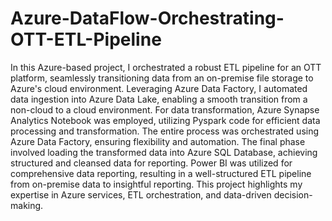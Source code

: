# Azure-DataFlow-Orchestrating-OTT-ETL-Pipeline

In this Azure-based project, I orchestrated a robust ETL pipeline for an OTT platform, seamlessly transitioning data from an on-premise file storage to Azure's cloud environment. Leveraging Azure Data Factory, I automated data ingestion into Azure Data Lake, enabling a smooth transition from a non-cloud to a cloud environment. 
For data transformation, Azure Synapse Analytics Notebook was employed, utilizing Pyspark code for efficient data processing and transformation. The entire process was orchestrated using Azure Data Factory, ensuring flexibility and automation. The final phase involved loading the transformed data into Azure SQL Database, achieving structured and cleansed data for reporting. 
Power BI was utilized for comprehensive data reporting, resulting in a well-structured ETL pipeline from on-premise data to insightful reporting.
This project highlights my expertise in Azure services, ETL orchestration, and data-driven decision-making.
